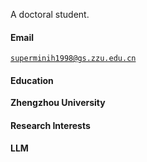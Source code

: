 

A doctoral student.

#### Email  
<code>superminih1998@gs.zzu.edu.cn</code>  

#### Education  
**Zhengzhou University**   

#### Research Interests  
**LLM**
